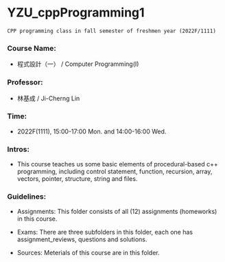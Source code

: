 # YZU_cppProgramming1
```
CPP programming class in fall semester of freshmen year (2022F/1111)
```

### Course Name:
- 程式設計（一） / Computer Programming(I)

### Professor:
- 林基成 / Ji-Cherng Lin

### Time:
- 2022F(1111), 15:00-17:00 Mon. and 14:00-16:00 Wed.

### Intros:

- This course teaches us some basic elements of procedural-based c++ programming, including control statement, function, recursion, array, vectors, pointer, structure, string and files.

### Guidelines:

- Assignments: This folder consists of all (12) assignments (homeworks) in this course.

- Exams: There are three subfolders in this folder, each one has assignment_reviews, questions and solutions.

- Sources: Meterials of this course are in this folder.
